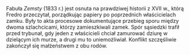 Fabuła *Zemsty* (1833 r.) jest osnuta na prawdziwej historii z XVII w., którą Fredro przeczytał, porządkując papiery po poprzednich właścicielach zamku. Były to akta procesowe dokumentujące przebieg sporu między dwoma szlachcicami, którzy zamieszkiwali zamek. Spór sąsiedzki trafił przed trybunał, gdy jeden z właścicieli chciał zamurować dziurę w dzielącym ich murze, a drugi mu to uniemożliwiał. Konflikt szczęśliwie zakończył się małżeństwem z obu rodów.